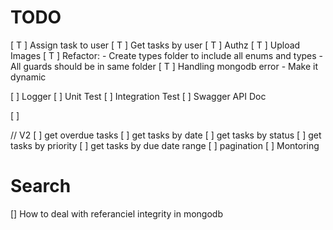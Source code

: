 # TODO

[ T ] Assign task to user
[ T ] Get tasks by user
[ T ] Authz
[ T ] Upload Images
[ T ] Refactor: - Create types folder to include all enums and types - All guards should be in same folder
[ T ] Handling mongodb error - Make it dynamic

[ ] Logger
[ ] Unit Test
[ ] Integration Test
[ ] Swagger API Doc

[ ]

// V2
[ ] get overdue tasks
[ ] get tasks by date
[ ] get tasks by status
[ ] get tasks by priority
[ ] get tasks by due date range
[ ] pagination
[ ] Montoring

# Search

[] How to deal with referanciel integrity in mongodb

